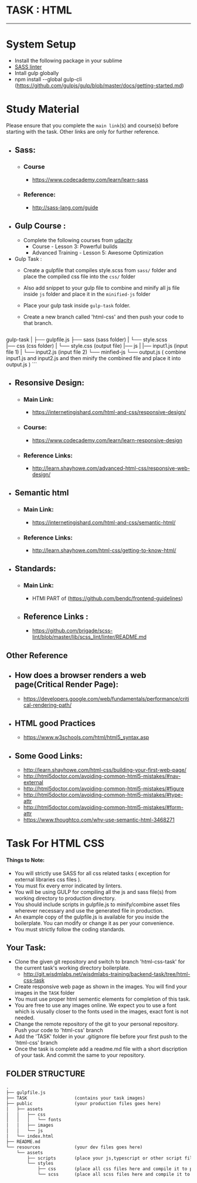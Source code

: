 # TASK : HTML
---------------------------------------------------------
# System Setup
* Install the following package in your sublime 
* [SASS linter](https://github.com/brigade/scss-lint)  
* Intall gulp globally 
 * npm install --global gulp-cli (https://github.com/gulpjs/gulp/blob/master/docs/getting-started.md)

# Study Material
Please ensure that you complete the `main link`(s) and course(s) before starting with the task. Other links are only for further reference.
* ## Sass:
   * ### Course 
     * https://www.codecademy.com/learn/learn-sass
   * ### Reference: 
     * http://sass-lang.com/guide
* ## Gulp Course :
   * Complete the following courses from [udacity](https://classroom.udacity.com/courses/ud892/lessons/5332430837/concepts/53252207760923#)
	 * Course - Lesson 3: Powerful builds
     * Advanced Training - Lesson 5: Awesome Optimization
* Gulp Task : 
   * Create a gulpfile that compiles style.scss from `sass/` folder and place the compiled css file into the `css/` folder
   * Also add snippet to your gulp file to combine and minify all js file inside `js` folder and place it in the `minified-js` folder 
   * Place your gulp task inside `gulp-task` folder.
   * Create a new branch called 'html-css' and then push your code to that branch.

		```html
gulp-task
    |
		├── gulpfile.js
		├── sass               (sass folder) 
		|	└── style.scss                 
		|── css                (css folder)
		|   └── style.css      (output file)
		|── js
		|    |── input1.js     (input file 1)
		|    └── input2.js     (input file 2) 
		└── minfied-js
			└── output.js       ( combine input1.js and input2.js and then minify the combined file and place it into output.js )
		```


* ## Resonsive Design: 
    * ### Main Link:
      * https://internetingishard.com/html-and-css/responsive-design/
    * ### Course: 
      * https://www.codecademy.com/learn/learn-responsive-design
    * ### Reference Links: 
      * http://learn.shayhowe.com/advanced-html-css/responsive-web-design/
* ## Semantic html
   * ### Main Link: 
     * https://internetingishard.com/html-and-css/semantic-html/
   * ### Reference Links:
     * http://learn.shayhowe.com/html-css/getting-to-know-html/
* ## Standards:
   * ### Main Link: 
     * HTMl PART of (https://github.com/bendc/frontend-guidelines)
   * ## Reference Links :
     * https://github.com/brigade/scss-lint/blob/master/lib/scss_lint/linter/README.md


## Other Reference 
* ## How does a browser renders a web page(Critical Render Page):  
   * https://developers.google.com/web/fundamentals/performance/critical-rendering-path/
* ## HTML good Practices 
   * https://www.w3schools.com/html/html5_syntax.asp
* ## Some Good Links:
   * http://learn.shayhowe.com/html-css/building-your-first-web-page/
   * http://html5doctor.com/avoiding-common-html5-mistakes/#nav-external
   * http://html5doctor.com/avoiding-common-html5-mistakes/#figure
   * http://html5doctor.com/avoiding-common-html5-mistakes/#type-attr
   * http://html5doctor.com/avoiding-common-html5-mistakes/#form-attr
   * https://www.thoughtco.com/why-use-semantic-html-3468271

# Task For HTML CSS
 #### Things to Note:
* You will strictly use SASS for all css related tasks ( exception for external libraries css files ).
* You must fix every error indicated by linters.
* You will be using GULP for compiling all the js and sass file(s) from working directory to production directory.
* You should include scripts in gulpfile.js to minify/combine asset files wherever necessary and use the generated file in production.
* An example copy of the gulpfile.js is available for you inside the boilerplate. You can modify or change it as per your convenience.
* You must strictly follow the coding standards.

## Your Task:
* Clone the given git repository and switch to branch 'html-css-task' for the current task's working directory boilerplate.
   * http://git.wisdmlabs.net/wisdmlabs-training/backend-task/tree/html-css-task
* Create responsive web page as shown in the images. You will find your images in the `TASK` folder 
* You must use proper html sementic elements for completion of this task.
* You are free to use any images online. We expect you to use a font which is viusally closer to the fonts used in the images, exact font is not needed.
* Change the remote repository of the git to your personal repository. Push your code to 'html-css' branch
* Add the 'TASK' folder in your .gitignore file before your first push to the 'html-css' branch
* Once the task is complete add a readme.md file with a short discription of your task. And commit the same to your repository. 

## FOLDER STRUCTURE


```html
.
├── gulpfile.js
├── TASK                  (contains your task images)
├── public                (your production files goes here)
│   ├── assets
│   │   ├── css
│   │   │   └── fonts
│   │   ├── images
│   │   └── js
│   └── index.html
├── README.md
└── resources             (your dev files goes here)
    └── assets
        ├── scripts       (place your js,typescript or other script files here)
        └── styles 
            ├── css       (place all css files here and compile it to production css folder using gulp)
            └── scss      (place all scss files here and compile it to production css folder using gulp)
```